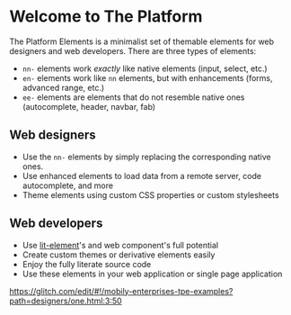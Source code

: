# Welcome to The Platform

The Platform Elements is a minimalist set of themable elements for web designers and web developers.
There are three types of elements:

* `nn-` elements work _exactly_ like native elements (input, select, etc.)
* `en-` elements work like `nn` elements, but with enhancements (forms, advanced range, etc.)
* `ee-` elements are elements that do not resemble native ones (autocomplete, header, navbar, fab)

## Web designers

* Use the `nn-` elements by simply replacing the corresponding native ones.
* Use enhanced elements to load data from a remote server, code autocomplete, and more
* Theme elements using custom CSS properties or custom stylesheets

## Web developers

* Use [lit-element]()'s and web component's full potential
* Create custom themes or derivative elements easily
* Enjoy the fully literate source code
* Use these elements in your web application or single page application

https://glitch.com/edit/#!/mobily-enterprises-tpe-examples?path=designers/one.html:3:50
